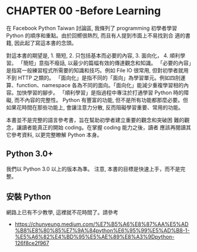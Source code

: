 # CHAPTER 00 -Before Learning

在 Facebook Python Taiwan 討論區, 我條列了 programming 初學者學習
Python 的順序和重點。由於回嚮很熱烈, 而且有人提到市面上不易找到合
適的書籍, 因此起了寫這本書的念頭。

對這本書的期望是, 1. 簡短, 2. 只包括基本而必要的內容, 3. 面向化， 4. 順利學習。
「簡短」意指不癈話, 以最少的篇幅有效的傳達觀念和知識。
「必要的內容」是指寫一般練習程式所需要的知識和技巧。例如 File IO 很常用,
但對初學者就用不到 HTTP 之類的。
「面向化」是指不同的「面向」為學習單元。例如四刖運算、function、namespace
各為不同的面向。「面向化」能減少重複學習相的內容。加快學習的腳步。
「順利學習」是指過程中專注於打通學習 Python 時的障礙, 而不內容的完整性。
Python 有豐富的功能, 但不是所有功能都那麼必要。但如果花時間在那些功能上,
會讓注意力分散, 反而阻礙學習重要、常用的功能。

本書並不是完整的語言參考書，旨在幫助初學者建立重要的觀念和突破困
難的觀念，讓讀者能真正的開始 coding。在掌握 coding 能力之後，讀者
應該再閱讀其它參考資料, 以更完整瞭解 Python 本身。

## Python 3.0+

我們以 Python 3.0 以上的版本為準。
注意, 本書的目標是快速上手，而不是完整。

## 安裝 Python

網路上已有不少教學, 這裡就不花時間了。請參考

 - https://chunyeung.medium.com/%E7%B5%A6%E8%87%AA%E5%AD%B8%E8%80%85%E7%9A%84python%E6%95%99%E5%AD%B8-1-%E5%A6%82%E4%BD%95%E5%AE%89%E8%A3%9Dpython-126f8ce2f967
